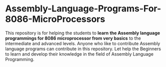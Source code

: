 # Assembly-Language-Programs-For-8086-MicroProcessors
This repository is for helping the students to **learn** **the Assembly language programmings for 8086 microprocessor from very basics** to the intermediate and advanced levels.
Anyone who like to contribute Assembly language programs can contribute in this repository.
Let help the Beginners to learn and develop their knowledge in the field of Assembly Language Programming.
